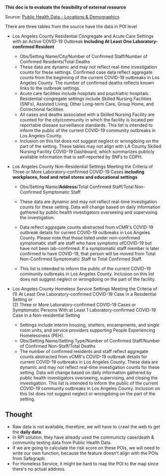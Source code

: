 **This doc is to evaluate the feasibility of external resource**

Source: [Public Health Data - Locations & Demographics](http://publichealth.lacounty.gov/media/coronavirus/locations.htm)

There are three tables from the source have the data in POI level

- Los Angeles County Residential Congregate and Acute Care Settings with an Active COVID-19 Outbreak **Including At Least One Laboratory-confirmed Resident**
    - Obs/Setting Name/City/Number of Confirmed Staff/Number of Confirmed Residents/Total Deaths
    - These data are dynamic and may not reflect real-time investigation counts for these settings. Confirmed case data reflect aggregate counts from the beginning of the current COVID-19 outbreaks in Los Angeles County. The number of confirmed deaths reflects known links to the outbreak settings. 
    - Acute care facilities include hospitals and psychiatric hospitals. Residential congregate settings include Skilled Nursing Facilities (SNFs), Assisted Living, Other Long-term Care, Group Home, and Correctional facilities. 
    - All cases and deaths associated with a Skilled Nursing Facility are counted for the city/community in which the facility is located per reportable disease surveillance standards. This list is intended to inform the public of the current COVID-19 community outbreaks in Los Angeles County. 
    - Inclusion on this list does not suggest neglect or wrongdoing on the part of the setting. These tables may not align with LA County Skilled Nursing Facility COVID-19 Dashboard, which summarizes publicly available information that is self-reported by SNFs to CDPH.

- Los Angeles County Non-Residential Settings Meeting the Criteria of Three or More Laboratory-confirmed COVID-19 Cases **including workplaces, food and retail stores and educational settings**
    - Obs/Setting Name/**Address**/Total Confirmed Staff/Total Non-Confirmed Symptomatic Staff

    - These data are dynamic and may not reflect real-time investigation counts for these setting. Data will change based on daily information gathered by public health investigators overseeing and supervising the investigation. 
    - Data reflect aggregate counts abstracted from vCMR's COVID-19 outbreak details for current COVID-19 outbreaks in Los Angeles County. Please note that those listed under non-confirmed symptomatic staff are staff who have symptoms ofCOVID-19 but have not been lab-confirmed. If a symptomatic staff member is later confirmed to have COVID-19, that person will be moved from Total Non-Confirmed Symptomatic Staff to Total Confirmed Staff. 
    - This list is intended to inform the public of the current COVID-19 community outbreaks in Los Angeles County. Inclusion on this list does not suggest neglect or wrongdoing on the part of the facility.


- Los Angeles County Homeless Service Settings Meeting the Criteria of <br>
(1) At Least One Laboratory-confirmed COVID-19 Case in a Residential Setting or <br>
(2) Three or More Laboratory-confirmed COVID-19 Cases or Symptomatic Persons With at Least 1 Laboratory-confirmed COVID-19 Case in a Non-residential Setting
    - Settings include interim housing, shelters, encampments, and single room units, and service providers supporting People Experiencing Homelessness (PEH).
    - Obs/Setting Name/Setting Type/Number of Confirmed Staff/Number of Confirmed Non-Staff/Total Deaths
    - The number of confirmed residents and staff reflect aggregate counts abstracted from vCMR's COVID-19 outbreak details for current COVID-19 outbreaks in Los Angeles County. These data are dynamic and may not reflect real-time investigation counts for these setting. Data will change based on daily information gathered by public health investigators overseeing, supervising, and closing the investigation.  This list is intended to inform the public of the current COVID-19 community outbreaks in Los Angeles County. Inclusion on this list does not suggest neglect or wrongdoing on the part of the setting.




## Thought
- Raw data is not available, therefore, we will have to crawl the web to get the **daily data**. 
- In RPI solution, they have already used the communicty case/death & community testing data from Public Health Data.
- If we are going to calculate the risk score on these POIs, we will need to write our own function, because the feature doesn't align with the POIs from Safegraph.
- For Homeless Service, it might be hard to map the POI to the map since there's no actual address.
